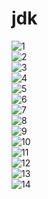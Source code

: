 jdk
==

![1](jdk/1.jpg)
<br>
![2](jdk/2.png)
<br>
![3](jdk/3.png)
<br>
![4](jdk/4.png)
<br>
![5](jdk/5.png)
<br>
![6](jdk/6.png)
<br>
![7](jdk/7.png)
<br>
![8](jdk/8.jpg)
<br>
![9](jdk/9.png)
<br>
![10](jdk/10.png)
<br>
![11](jdk/11.png)
<br>
![12](jdk/12.png)
<br>
![13](jdk/13.png)
<br>
![14](jdk/14.jpg)
<br>
